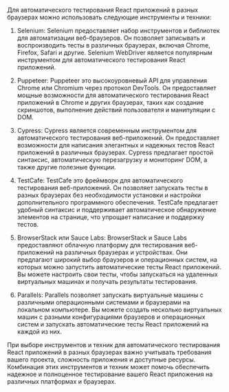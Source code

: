 Для автоматического тестирования React приложений в разных браузерах можно использовать следующие инструменты и техники:

1. Selenium: Selenium предоставляет набор инструментов и библиотек для автоматизации веб-браузеров. Он позволяет записывать и воспроизводить тесты в различных браузерах, включая Chrome, Firefox, Safari и другие. Selenium WebDriver является популярным инструментом для автоматического тестирования React приложений.

2. Puppeteer: Puppeteer это высокоуровневый API для управления Chrome или Chromium через протокол DevTools. Он предоставляет мощные возможности для автоматического тестирования React приложений в Chrome и других браузерах, таких как создание скриншотов, выполнение действий пользователя и манипуляции с DOM.

3. Cypress: Cypress является современным инструментом для автоматического тестирования веб-приложений. Он предоставляет возможности для написания элегантных и надежных тестов React приложений в различных браузерах. Cypress предлагает простой синтаксис, автоматическую перезагрузку и мониторинг DOM, а также другие полезные функции.

4. TestCafe: TestCafe это фреймворк для автоматического тестирования веб-приложений. Он позволяет запускать тесты в разных браузерах без необходимости установки и настройки дополнительного программного обеспечения. TestCafe предлагает удобный синтаксис и поддерживает автоматическое обнаружение элементов на странице, что упрощает написание и поддержку тестов.

5. BrowserStack или Sauce Labs: BrowserStack и Sauce Labs предоставляют облачную платформу для тестирования веб-приложений на различных браузерах и устройствах. Они предлагают широкий выбор браузеров и операционных систем, на которых можно запустить автоматические тесты React приложений. Вы можете настроить свои тесты, чтобы запускаться на удаленных виртуальных машинах и получать результаты тестирования.

6. Parallels: Parallels позволяет запускать виртуальные машины с различными операционными системами и браузерами на локальном компьютере. Вы можете создать несколько виртуальных машин с разными конфигурациями браузеров и операционных систем и запускать автоматические тесты React приложений на каждой из них.

При выборе инструментов и техник для автоматического тестирования React приложений в разных браузерах важно учитывать требования вашего проекта, сложность приложения и доступные ресурсы. Комбинация этих инструментов и техник может помочь обеспечить надежное и полноценное тестирование вашего React приложения на различных платформах и браузерах.